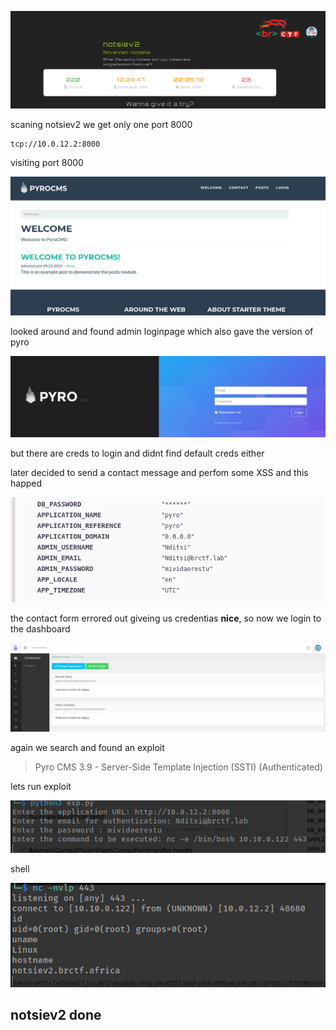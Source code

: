 ![](./images/notsiev2.png)

scaning notsiev2 we get only one port 8000

```
tcp://10.0.12.2:8000
```

visiting port 8000

![](./images/pyrocms.png)

looked around and found admin loginpage which also gave the version of pyro

![](./images/adminLogin.png)

but there are creds to login and didnt find default creds either

later decided to send a contact message and perfom some XSS and this happed

![](./images/contactError.png)

the contact form errored out giveing us credentias __nice__, so now we login to the dashboard

![](./images/adminDash.png)

again we search and found an exploit

> Pyro CMS 3.9 - Server-Side Template Injection (SSTI) (Authenticated)

lets run exploit

![](./images/exprun.png)

shell

![](./images/shell.png)

## notsiev2 done